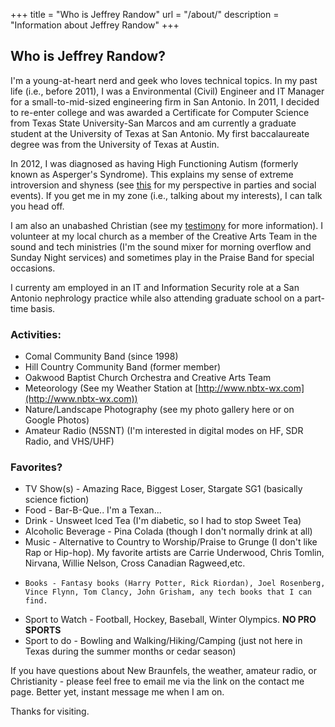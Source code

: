 +++
title = "Who is Jeffrey Randow"
url = 	"/about/"
description = "Information about Jeffrey Randow"
+++

## Who is Jeffrey Randow?

I'm a young-at-heart nerd and geek who loves technical topics.  In my past life (i.e., before 2011), I was a Environmental (Civil) Engineer and IT Manager for a small-to-mid-sized engineering firm in San Antonio.  In 2011, I decided to re-enter college and was awarded a Certificate for Computer Science from Texas State University-San Marcos and am currently a graduate student at the University of Texas at San Antonio.  My first baccalaureate degree was from the University of Texas at Austin.

In 2012, I was diagnosed as having High Functioning Autism (formerly known as Asperger's Syndrome).  This explains my sense of extreme introversion and shyness (see [this](http://3.bp.blogspot.com/-4jktXxEAxM4/TtGkI5x8jTI/AAAAAAAAAK4/_pD0mWiIDeg/s400/cartoon.jpg) for my perspective in parties and social events).  If you get me in my zone (i.e., talking about my interests), I can talk you head off.

I am also an unabashed Christian (see my [testimony](/about/testimony/) for more information).  I volunteer at my local church as a member of the Creative Arts Team in the sound and tech ministries (I'm the sound mixer for morning overflow and Sunday Night services) and sometimes play in the Praise Band for special occasions.

I currenty am employed in an IT and Information Security role at a San Antonio nephrology practice while also attending graduate school on a part-time basis.

### Activities:

-   Comal Community Band (since 1998)
-   Hill Country Community Band (former member)
-   Oakwood Baptist Church Orchestra and Creative Arts Team
-   Meteorology (See my Weather Station at [http://www.nbtx-wx.com](http://www.nbtx-wx.com))
-   Nature/Landscape Photography (see my photo gallery here or on Google Photos)
-   Amateur Radio (N5SNT) (I'm interested in digital modes on HF, SDR Radio, and VHS/UHF)

### Favorites?

-   TV Show(s) - Amazing Race, Biggest Loser, Stargate SG1 (basically science fiction)
-   Food - Bar-B-Que.. I'm a Texan...
-   Drink - Unsweet Iced Tea (I'm diabetic, so I had to stop Sweet Tea)
-   Alcoholic Beverage - Pina Colada (though I don't normally drink at all)
-   Music - Alternative to Country to Worship/Praise to Grunge (I don't like Rap or Hip-hop). My favorite artists are Carrie Underwood, Chris Tomlin, Nirvana, Willie Nelson, Cross Canadian Ragweed,etc.
-	  Books - Fantasy books (Harry Potter, Rick Riordan), Joel Rosenberg, Vince Flynn, Tom Clancy, John Grisham, any tech books that I can find.
-   Sport to Watch - Football, Hockey, Baseball, Winter Olympics.  **NO PRO SPORTS**
-   Sport to do - Bowling and Walking/Hiking/Camping (just not here in Texas during the summer months or cedar season)

If you have questions about New Braunfels, the weather, amateur radio, or Christianity - please feel free to email me via the link on the contact me page. Better yet, instant message me when I am on.

Thanks for visiting.
